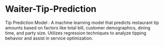 # Waiter-Tip-Prediction
Tip Prediction Model : A machine learning model that predicts restaurant tip amounts based on factors like total bill, customer demographics, dining time, and party size. Utilizes regression techniques to analyze tipping behavior and assist in service optimization.
